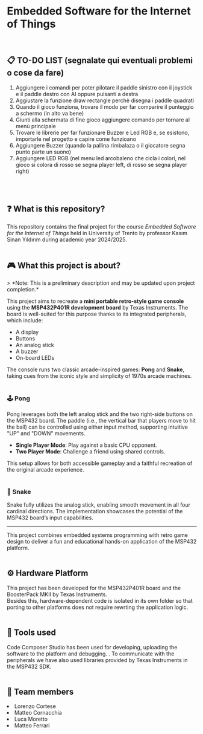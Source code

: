 # Embedded Software for the Internet of Things
<br>

<h2>📋 TO-DO LIST (segnalate qui eventuali problemi o cose da fare)</h2>
<ol>
  <li>Aggiungere i comandi per poter pilotare il paddle sinistro con il joystick e il paddle destro con AI oppure pulsanti a destra</li>
  <li>Aggiustare la funzione draw rectangle perchè disegna i paddle quadrati </li>
  <li>Quando il gioco funziona, trovare il modo per far comparire il punteggio a schermo (in alto va bene) </li>
  <li>Giunti alla schermata di fine gioco aggiungere comando per tornare al menù principale</li>
  <li>Trovare le librerie per far funzionare Buzzer e Led RGB e, se esistono, importarle nel progetto e capire come funzioano</li>
  <li>Aggiungere Buzzer (quando la pallina rimbalaza o il giocatore segna punto parte un suono)</li>
  <li>Aggiungere LED RGB (nel menu led arcobaleno che cicla i colori, nel gioco si colora di rosso se segna player left, di rosso se segna player right)</li>
</ol>
<br>
<br>

<h2>❓ What is this repository?</h2>
This repository contains the final project for the course <em>Embedded Software for the Internet of Things</em>  held in University of Trento by professor Kasım Sinan Yıldırım during academic year 2024/2025.
<br>
<br>

<h2> 🎮 What this project is about?</h2>
> *Note: This is a preliminary description and may be updated upon project completion.*

This project aims to recreate a **mini portable retro-style game console** using the **MSP432P401R development board** by Texas Instruments. The board is well-suited for this purpose thanks to its integrated peripherals, which include:

- A display
- Buttons
- An analog stick
- A buzzer
- On-board LEDs

The console runs two classic arcade-inspired games: **Pong** and **Snake**, taking cues from the iconic style and simplicity of 1970s arcade machines.
<br>
<br>

### 🕹️ Pong
Pong leverages both the left analog stick and the two right-side buttons on the MSP432 board. The paddle (i.e., the vertical bar that players move to hit the ball) can be controlled using either input method, supporting intuitive "UP" and "DOWN" movements.

- **Single Player Mode**: Play against a basic CPU opponent.
- **Two Player Mode**: Challenge a friend using shared controls.

This setup allows for both accessible gameplay and a faithful recreation of the original arcade experience.
<br>
<br>

### 🐍 Snake
Snake fully utilizes the analog stick, enabling smooth movement in all four cardinal directions. The implementation showcases the potential of the MSP432 board’s input capabilities.

---

This project combines embedded systems programming with retro game design to deliver a fun and educational hands-on application of the MSP432 platform.
<br>
<br>

<h2>⚙️ Hardware Platform </h2>
This project has been developed for the MSP432P401R board and the BoosterPack MKII by Texas Instruments.<br>
Besides this, hardware-dependent code is isolated in its own folder so that porting to other platforms does not require rewrting the application logic.
<br>
<br>

<h2>🔧 Tools used </h2>
Code Composer Studio has been used for developing, uploading the software to the platform and debugging. .
To communicate with the peripherals we have also used libraries provided by Texas Instruments in the MSP432 SDK.
<br>
<br>

<h2>👤 Team members </h2>
<ui>
<li>Lorenzo Cortese</li>
<li>Matteo Cornacchia</li>
<li>Luca Moretto</li>
<li>Matteo Ferrari</li>


